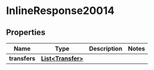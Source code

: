 

# InlineResponse20014

## Properties

Name | Type | Description | Notes
------------ | ------------- | ------------- | -------------
**transfers** | [**List&lt;Transfer&gt;**](Transfer.md) |  | 



